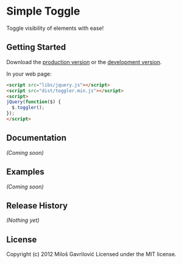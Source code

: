 # Simple Toggle

Toggle visibility of elements with ease!

## Getting Started
Download the [production version][min] or the [development version][max].

[min]: https://raw.github.com/Gavrisimo/toggler/master/dist/toggler.min.js
[max]: https://raw.github.com/Gavrisimo/toggler/master/dist/toggler.js

In your web page:

```html
<script src="libs/jquery.js"></script>
<script src="dist/toggler.min.js"></script>
<script>
jQuery(function($) {
  $.toggler();
});
</script>
```

## Documentation
_(Coming soon)_

## Examples
_(Coming soon)_

## Release History
_(Nothing yet)_

## License
Copyright (c) 2012 Miloš Gavrilović Licensed under the MIT license.
